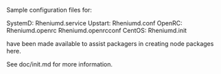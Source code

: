 Sample configuration files for:

SystemD: Rheniumd.service
Upstart: Rheniumd.conf
OpenRC:  Rheniumd.openrc
         Rheniumd.openrcconf
CentOS:  Rheniumd.init

have been made available to assist packagers in creating node packages here.

See doc/init.md for more information.
